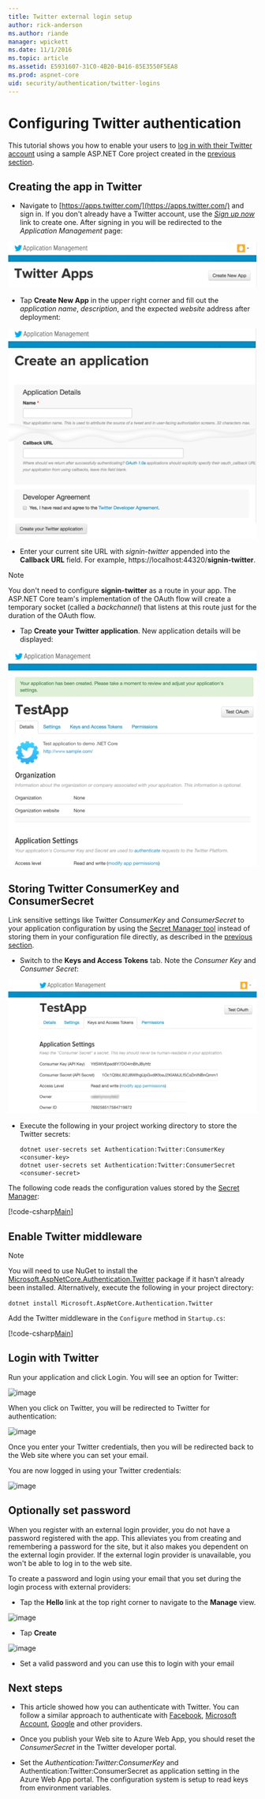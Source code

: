 ```yaml
---
title: Twitter external login setup
author: rick-anderson
ms.author: riande
manager: wpickett
ms.date: 11/1/2016
ms.topic: article
ms.assetid: E5931607-31C0-4B20-B416-85E3550F5EA8
ms.prod: aspnet-core
uid: security/authentication/twitter-logins
---
```

# Configuring Twitter authentication

<a name=security-authentication-twitter-logins></a>

This tutorial shows you how to enable your users to [log in with their Twitter account](https://dev.twitter.com/web/sign-in/desktop-browser) using a sample ASP.NET Core project created in the [previous section](sociallogins.md).

## Creating the app in Twitter

* Navigate to [https://apps.twitter.com/](https://apps.twitter.com/) and sign in. If you don't already have a Twitter account, use the *[Sign up now](https://twitter.com/signup)* link to create one. After signing in you will be redirected to the *Application Management* page:

![image](sociallogins/_static/TwitterAppManage.png)

* Tap **Create New App** in the upper right corner and fill out the *application name*, *description*, and the expected *website* address after deployment:

![image](sociallogins/_static/TwitterCreate.png)

* Enter your current site URL with *signin-twitter* appended into the **Callback URL** field. For example, https://localhost:44320/**signin-twitter**.

> [!NOTE]
> You don't need to configure **signin-twitter** as a route in your app. The ASP.NET Core team's implementation of the OAuth flow will create a temporary socket (called a *backchannel*) that listens at this route just for the duration of the OAuth flow.

* Tap **Create your Twitter application**. New application details will be displayed:

![image](sociallogins/_static/TwitterAppDetails.png)

## Storing Twitter ConsumerKey and ConsumerSecret

Link sensitive settings like Twitter *ConsumerKey* and *ConsumerSecret* to your application configuration by using the [Secret Manager tool](../app-secrets.md) instead of storing them in your configuration file directly, as described in the [previous section](sociallogins.md).

* Switch to the **Keys and Access Tokens** tab. Note the *Consumer Key* and *Consumer Secret*:

![image](sociallogins/_static/TwitterKeys.png)

* Execute the following in your project working directory to store the Twitter secrets:

  <!-- literal_block {"ids": [], "xml:space": "preserve"} -->

  ````
  dotnet user-secrets set Authentication:Twitter:ConsumerKey <consumer-key>
  dotnet user-secrets set Authentication:Twitter:ConsumerSecret <consumer-secret>
     ````

The following code reads the configuration values stored by the [Secret Manager](../app-secrets.md#security-app-secrets):

[!code-csharp[Main](../../common/samples/WebApplication1/Startup.cs?highlight=11&range=20-36)]

## Enable Twitter middleware

> [!NOTE]
> You will need to use NuGet to install the [Microsoft.AspNetCore.Authentication.Twitter](https://www.nuget.org/packages/Microsoft.AspNetCore.Authentication.Twitter/1.1.0-preview1-final) package if it hasn't already been installed. Alternatively, execute the following in your project directory:
>
> `dotnet install Microsoft.AspNetCore.Authentication.Twitter`

Add the Twitter middleware in the `Configure` method in `Startup.cs`:

[!code-csharp[Main](./sociallogins/sample/Startup.cs?highlight=27,28,29,30,31&range=64-115)]

## Login with Twitter

Run your application and click Login. You will see an option for Twitter:

![image](sociallogins/_static/DoneTwitter.PNG)

When you click on Twitter, you will be redirected to Twitter for authentication:

![image](sociallogins/_static/TwitterLogin.PNG)

Once you enter your Twitter credentials, then you will be redirected back to the Web site where you can set your email.

You are now logged in using your Twitter credentials:

![image](sociallogins/_static/Done.PNG)

## Optionally set password

When you register with an external login provider, you do not have a password registered with the app. This alleviates you from creating and remembering a password for the site, but it also makes you dependent on the external login provider. If the external login provider is unavailable, you won't be able to log in to the web site.

To create a password and login using your email that you set during the login process with external providers:

* Tap the **Hello <email alias>** link at the top right corner to navigate to the **Manage** view.

![image](sociallogins/_static/pass1.PNG)

* Tap **Create**

![image](sociallogins/_static/pass2.PNG)

* Set a valid password and you can use this to login with your email

## Next steps

* This article showed how you can authenticate with Twitter. You can follow a similar approach to authenticate with [Facebook](facebook-logins.md), [Microsoft Account](microsoft-logins.md), [Google](google-logins.md) and other providers.

* Once you publish your Web site to Azure Web App, you should reset the *ConsumerSecret* in the Twitter developer portal.

* Set the *Authentication:Twitter:ConsumerKey* and Authentication:Twitter:ConsumerSecret as application setting in the Azure Web App portal. The configuration system is setup to read keys from environment variables.
